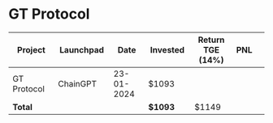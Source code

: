 # GT Protocol



<table data-full-width="true"><thead><tr><th width="152">Project</th><th width="138">Launchpad</th><th width="132">Date</th><th width="133">Invested</th><th width="167">Return TGE (14%)</th><th>PNL</th><th></th></tr></thead><tbody><tr><td>GT Protocol</td><td>ChainGPT</td><td>23-01-2024</td><td>$1093</td><td></td><td></td><td></td></tr><tr><td><strong>Total</strong></td><td></td><td></td><td><strong>$1093</strong></td><td>$1149</td><td></td><td></td></tr></tbody></table>

